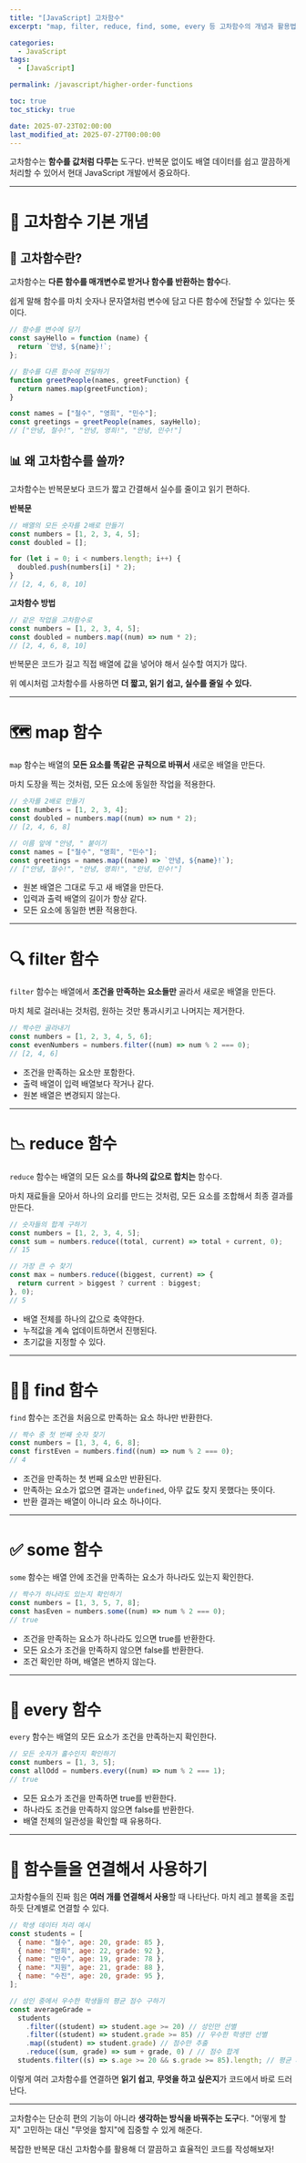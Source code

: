 ```yaml
---
title: "[JavaScript] 고차함수"
excerpt: "map, filter, reduce, find, some, every 등 고차함수의 개념과 활용법"

categories:
  - JavaScript
tags:
  - [JavaScript]

permalink: /javascript/higher-order-functions

toc: true
toc_sticky: true

date: 2025-07-23T02:00:00
last_modified_at: 2025-07-27T00:00:00
---
```


고차함수는 **함수를 값처럼 다루는** 도구다. 반복문 없이도 배열 데이터를 쉽고 깔끔하게 처리할 수 있어서 현대 JavaScript 개발에서 중요하다.

---

# 🔧 고차함수 기본 개념

## 🎪 고차함수란?

고차함수는 **다른 함수를 매개변수로 받거나 함수를 반환하는 함수**다.

쉽게 말해 함수를 마치 숫자나 문자열처럼 변수에 담고 다른 함수에 전달할 수 있다는 뜻이다.

```javascript
// 함수를 변수에 담기
const sayHello = function (name) {
  return `안녕, ${name}!`;
};

// 함수를 다른 함수에 전달하기
function greetPeople(names, greetFunction) {
  return names.map(greetFunction);
}

const names = ["철수", "영희", "민수"];
const greetings = greetPeople(names, sayHello);
// ["안녕, 철수!", "안녕, 영희!", "안녕, 민수!"]
```

## 📊 왜 고차함수를 쓸까?

고차함수는 반복문보다 코드가 짧고 간결해서 실수를 줄이고 읽기 편하다.

**반복문**

```javascript
// 배열의 모든 숫자를 2배로 만들기
const numbers = [1, 2, 3, 4, 5];
const doubled = [];

for (let i = 0; i < numbers.length; i++) {
  doubled.push(numbers[i] * 2);
}
// [2, 4, 6, 8, 10]
```

**고차함수 방법**

```javascript
// 같은 작업을 고차함수로
const numbers = [1, 2, 3, 4, 5];
const doubled = numbers.map((num) => num * 2);
// [2, 4, 6, 8, 10]
```

반복문은 코드가 길고 직접 배열에 값을 넣어야 해서 실수할 여지가 많다.

위 예시처럼 고차함수를 사용하면 **더 짧고, 읽기 쉽고, 실수를 줄일 수 있다.**

---

# 🗺️ map 함수

`map` 함수는 배열의 **모든 요소를 똑같은 규칙으로 바꿔서** 새로운 배열을 만든다.

마치 도장을 찍는 것처럼, 모든 요소에 동일한 작업을 적용한다.

```javascript
// 숫자를 2배로 만들기
const numbers = [1, 2, 3, 4];
const doubled = numbers.map((num) => num * 2);
// [2, 4, 6, 8]

// 이름 앞에 "안녕, " 붙이기
const names = ["철수", "영희", "민수"];
const greetings = names.map((name) => `안녕, ${name}!`);
// ["안녕, 철수!", "안녕, 영희!", "안녕, 민수!"]
```

- 원본 배열은 그대로 두고 새 배열을 만든다.
- 입력과 출력 배열의 길이가 항상 같다.
- 모든 요소에 동일한 변환 적용한다.

---

# 🔍 filter 함수

`filter` 함수는 배열에서 **조건을 만족하는 요소들만** 골라서 새로운 배열을 만든다.

마치 체로 걸러내는 것처럼, 원하는 것만 통과시키고 나머지는 제거한다.

```javascript
// 짝수만 골라내기
const numbers = [1, 2, 3, 4, 5, 6];
const evenNumbers = numbers.filter((num) => num % 2 === 0);
// [2, 4, 6]
```

- 조건을 만족하는 요소만 포함한다.
- 출력 배열이 입력 배열보다 작거나 같다.
- 원본 배열은 변경되지 않는다.

---

# 📉 reduce 함수

`reduce` 함수는 배열의 모든 요소를 **하나의 값으로 합치는** 함수다.

마치 재료들을 모아서 하나의 요리를 만드는 것처럼, 모든 요소를 조합해서 최종 결과를 만든다.

```javascript
// 숫자들의 합계 구하기
const numbers = [1, 2, 3, 4, 5];
const sum = numbers.reduce((total, current) => total + current, 0);
// 15

// 가장 큰 수 찾기
const max = numbers.reduce((biggest, current) => {
  return current > biggest ? current : biggest;
}, 0);
// 5
```

- 배열 전체를 하나의 값으로 축약한다.
- 누적값을 계속 업데이트하면서 진행된다.
- 초기값을 지정할 수 있다.

---

# 🕵️‍♂️ find 함수

`find` 함수는 조건을 처음으로 만족하는 요소 하나만 반환한다.

```js
// 짝수 중 첫 번째 숫자 찾기
const numbers = [1, 3, 4, 6, 8];
const firstEven = numbers.find((num) => num % 2 === 0);
// 4
```

- 조건을 만족하는 첫 번째 요소만 반환된다.
- 만족하는 요소가 없으면 결과는 `undefined`, 아무 값도 찾지 못했다는 뜻이다.
- 반환 결과는 배열이 아니라 요소 하나이다.

---

# ✅ some 함수

`some` 함수는 배열 안에 조건을 만족하는 요소가 하나라도 있는지 확인한다.

```js
// 짝수가 하나라도 있는지 확인하기
const numbers = [1, 3, 5, 7, 8];
const hasEven = numbers.some((num) => num % 2 === 0);
// true
```

- 조건을 만족하는 요소가 하나라도 있으면 true를 반환한다.
- 모든 요소가 조건을 만족하지 않으면 false를 반환한다.
- 조건 확인만 하며, 배열은 변하지 않는다.

---

# 🧪 every 함수

`every` 함수는 배열의 모든 요소가 조건을 만족하는지 확인한다.

```js
// 모든 숫자가 홀수인지 확인하기
const numbers = [1, 3, 5];
const allOdd = numbers.every((num) => num % 2 === 1);
// true
```

- 모든 요소가 조건을 만족하면 true를 반환한다.
- 하나라도 조건을 만족하지 않으면 false를 반환한다.
- 배열 전체의 일관성을 확인할 때 유용하다.

---

# 🎯 함수들을 연결해서 사용하기

고차함수들의 진짜 힘은 **여러 개를 연결해서 사용**할 때 나타난다. 마치 레고 블록을 조립하듯 단계별로 연결할 수 있다.

```javascript
// 학생 데이터 처리 예시
const students = [
  { name: "철수", age: 20, grade: 85 },
  { name: "영희", age: 22, grade: 92 },
  { name: "민수", age: 19, grade: 78 },
  { name: "지원", age: 21, grade: 88 },
  { name: "수진", age: 20, grade: 95 },
];

// 성인 중에서 우수한 학생들의 평균 점수 구하기
const averageGrade =
  students
    .filter((student) => student.age >= 20) // 성인만 선별
    .filter((student) => student.grade >= 85) // 우수한 학생만 선별
    .map((student) => student.grade) // 점수만 추출
    .reduce((sum, grade) => sum + grade, 0) / // 점수 합계
  students.filter((s) => s.age >= 20 && s.grade >= 85).length; // 평균 계산
```

이렇게 여러 고차함수를 연결하면 **읽기 쉽고**, **무엇을 하고 싶은지**가 코드에서 바로 드러난다.

---

고차함수는 단순히 편의 기능이 아니라 **생각하는 방식을 바꿔주는 도구**다. "어떻게 할지" 고민하는 대신 "무엇을 할지"에 집중할 수 있게 해준다.

복잡한 반복문 대신 고차함수를 활용해 더 깔끔하고 효율적인 코드를 작성해보자!
